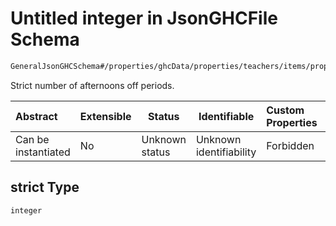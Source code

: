 # Untitled integer in JsonGHCFile Schema

```txt
GeneralJsonGHCSchema#/properties/ghcData/properties/teachers/items/properties/settings/items/properties/freePartTimes/properties/afternoons/properties/strict
```

Strict number of afternoons off periods.


| Abstract            | Extensible | Status         | Identifiable            | Custom Properties | Additional Properties | Access Restrictions | Defined In                                                         |
| :------------------ | ---------- | -------------- | ----------------------- | :---------------- | --------------------- | ------------------- | ------------------------------------------------------------------ |
| Can be instantiated | No         | Unknown status | Unknown identifiability | Forbidden         | Allowed               | none                | [ghc.schema.json\*](../out/ghc.schema.json "open original schema") |

## strict Type

`integer`
